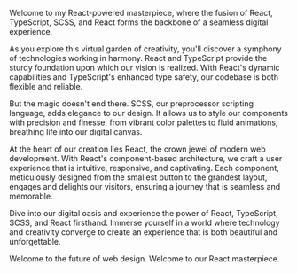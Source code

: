 Welcome to my React-powered masterpiece, where the fusion of React, TypeScript, SCSS, and React forms the backbone of a seamless digital experience.

As you explore this virtual garden of creativity, you'll discover a symphony of technologies working in harmony. React and TypeScript provide the sturdy foundation upon which our vision is realized. With React's dynamic capabilities and TypeScript's enhanced type safety, our codebase is both flexible and reliable.

But the magic doesn't end there. SCSS, our preprocessor scripting language, adds elegance to our design. It allows us to style our components with precision and finesse, from vibrant color palettes to fluid animations, breathing life into our digital canvas.

At the heart of our creation lies React, the crown jewel of modern web development. With React's component-based architecture, we craft a user experience that is intuitive, responsive, and captivating. Each component, meticulously designed from the smallest button to the grandest layout, engages and delights our visitors, ensuring a journey that is seamless and memorable.

Dive into our digital oasis and experience the power of React, TypeScript, SCSS, and React firsthand. Immerse yourself in a world where technology and creativity converge to create an experience that is both beautiful and unforgettable.

Welcome to the future of web design. Welcome to our React masterpiece.
